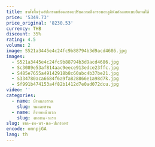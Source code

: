 ```yaml
---
title: ขาตั้งพื้นรุ่นอัปเกรดพร้อมกรอบปรับความตึงกรอบอะลูมินัมอัลลอยแบบยืดหดได้
price: '5349.73'
price_original: '8230.53'
currency: THB
discount: 35%
rating: 4.5
volume: 2
image: S521a3445e4c24fc9b88794b3d9acd4686.jpg
images:
  - S521a3445e4c24fc9b88794b3d9acd4686.jpg
  - Sc3089e53af814aac9eece913edce23ffc.jpg
  - S485e7655a49142918b8c60abc4b37be21.jpg
  - S334780aca6684f6a9fa828866e1a98d7k.jpg
  - Sf991b474153a4f82b1412d7e0ad072dcu.jpg
video: ''
categories:
  - name: บ้านและสวน
    slug: านและสวน
  - name: สิ่งทอหน้าแรก
    slug: งทอหน-าแรก
slug: ขาต-งพ-นร-นอ-ปเกรดพร
encode: omnpjGA
lang: th
---
```

  